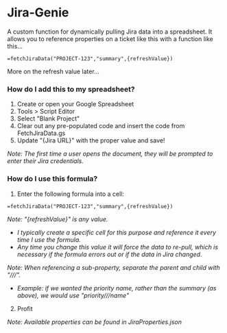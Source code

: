 Jira-Genie
=========

A custom function for dynamically pulling Jira data into a spreadsheet.
It allows you to reference properties on a ticket like this with a function like this...

```
=fetchJiraData("PROJECT-123","summary",{refreshValue})
```

More on the refresh value later...



### How do I add this to my spreadsheet?

1. Create or open your Google Spreadsheet
2. Tools > Script Editor
3. Select "Blank Project"
4. Clear out any pre-populated code and insert the code from FetchJiraData.gs
5. Update "{Jira URL}" with the proper value and save!

*Note: The first time a user opens the document, they will be prompted to enter their Jira credentials.*


### How do I use this formula?

1. Enter the following formula into a cell: 

```
=fetchJiraData("PROJECT-123","summary",{refreshValue})
```
  
 _Note: "{refreshValue}" is any value._
   * _I typically create a specific cell for this purpose and reference it every time I use the formula._ 
   * _Any time you change this value it will force the data to re-pull, which is necessary if the formula errors out or if the data in Jira changed._

 _Note: When referencing a sub-property, separate the parent and child with "///"._
 * _Example: if we wanted the priority name, rather than the summary (as above), we would use "priority///name"_
2. Profit

*Note: Available properties can be found in JiraProperties.json*

